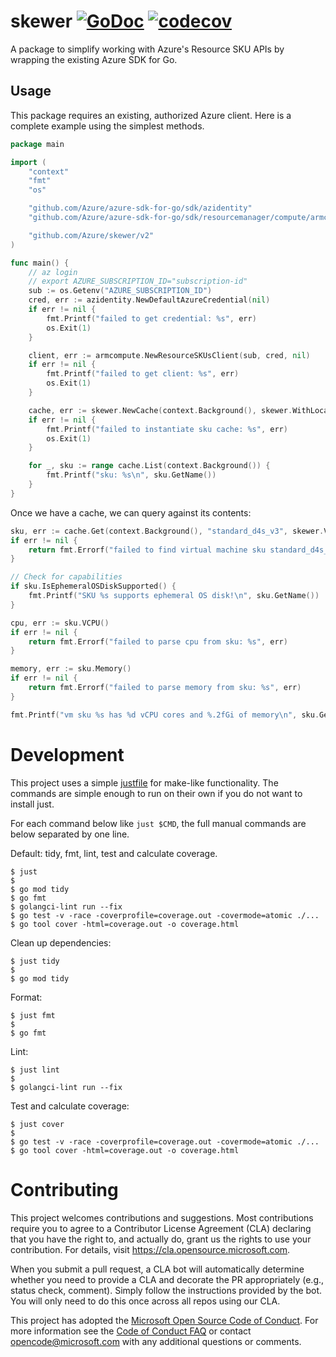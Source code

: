 # skewer [![GoDoc](https://godoc.org/github.com/Azure/skewer?status.svg)](https://godoc.org/github.com/Azure/skewer) [![codecov](https://codecov.io/gh/azure/skewer/branch/main/graph/badge.svg)](https://codecov.io/gh/azure/skewer)

A package to simplify working with Azure's Resource SKU APIs by wrapping
the existing Azure SDK for Go.

## Usage

This package requires an existing, authorized Azure client. Here is a
complete example using the simplest methods.

```go 
package main

import (
	"context"
	"fmt"
	"os"

	"github.com/Azure/azure-sdk-for-go/sdk/azidentity"
	"github.com/Azure/azure-sdk-for-go/sdk/resourcemanager/compute/armcompute/v7"

	"github.com/Azure/skewer/v2"
)

func main() {
	// az login
	// export AZURE_SUBSCRIPTION_ID="subscription-id"
	sub := os.Getenv("AZURE_SUBSCRIPTION_ID")
	cred, err := azidentity.NewDefaultAzureCredential(nil)
	if err != nil {
		fmt.Printf("failed to get credential: %s", err)
		os.Exit(1)
	}

	client, err := armcompute.NewResourceSKUsClient(sub, cred, nil)
	if err != nil {
		fmt.Printf("failed to get client: %s", err)
		os.Exit(1)
	}

	cache, err := skewer.NewCache(context.Background(), skewer.WithLocation("eastus"), skewer.WithResourceSKUsClient(client))
	if err != nil {
		fmt.Printf("failed to instantiate sku cache: %s", err)
		os.Exit(1)
	}

	for _, sku := range cache.List(context.Background()) {
		fmt.Printf("sku: %s\n", sku.GetName())
	}
}
```

Once we have a cache, we can query against its contents:
```go
sku, err := cache.Get(context.Background(), "standard_d4s_v3", skewer.VirtualMachines, "eastus")
if err != nil {
    return fmt.Errorf("failed to find virtual machine sku standard_d4s_v3: %s", err)
}

// Check for capabilities
if sku.IsEphemeralOSDiskSupported() {
    fmt.Printf("SKU %s supports ephemeral OS disk!\n", sku.GetName())
}

cpu, err := sku.VCPU()
if err != nil {
    return fmt.Errorf("failed to parse cpu from sku: %s", err)
}

memory, err := sku.Memory()
if err != nil {
    return fmt.Errorf("failed to parse memory from sku: %s", err)
}

fmt.Printf("vm sku %s has %d vCPU cores and %.2fGi of memory\n", sku.GetName(), cpu, memory)
```

# Development

This project uses a simple [justfile](https://github.com/casey/just) for
make-like functionality. The commands are simple enough to run on their
own if you do not want to install just.

For each command below like `just $CMD`, the full manual commands are
below separated by one line.

Default: tidy, fmt, lint, test and calculate coverage.
```
$ just
$
$ go mod tidy
$ go fmt
$ golangci-lint run --fix
$ go test -v -race -coverprofile=coverage.out -covermode=atomic ./...
$ go tool cover -html=coverage.out -o coverage.html
```

Clean up dependencies:
```
$ just tidy
$
$ go mod tidy
```

Format:
```
$ just fmt
$
$ go fmt
```

Lint:
```
$ just lint
$
$ golangci-lint run --fix
```

Test and calculate coverage:
```
$ just cover
$ 
$ go test -v -race -coverprofile=coverage.out -covermode=atomic ./...
$ go tool cover -html=coverage.out -o coverage.html
```

# Contributing

This project welcomes contributions and suggestions.  Most contributions require you to agree to a
Contributor License Agreement (CLA) declaring that you have the right to, and actually do, grant us
the rights to use your contribution. For details, visit https://cla.opensource.microsoft.com.

When you submit a pull request, a CLA bot will automatically determine whether you need to provide
a CLA and decorate the PR appropriately (e.g., status check, comment). Simply follow the instructions
provided by the bot. You will only need to do this once across all repos using our CLA.

This project has adopted the [Microsoft Open Source Code of Conduct](https://opensource.microsoft.com/codeofconduct/).
For more information see the [Code of Conduct FAQ](https://opensource.microsoft.com/codeofconduct/faq/) or
contact [opencode@microsoft.com](mailto:opencode@microsoft.com) with any additional questions or comments.
